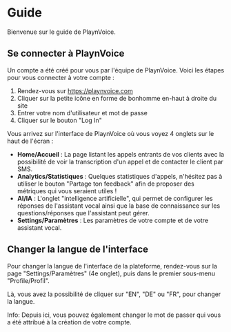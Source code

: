 # Guide

Bienvenue sur le guide de PlaynVoice.


## Se connecter à PlaynVoice

Un compte a été créé pour vous par l'équipe de PlaynVoice. Voici les étapes pour vous connecter à votre compte :

1. Rendez-vous sur https://playnvoice.com
2. Cliquer sur la petite icône en forme de bonhomme en-haut à droite du site
3. Entrer votre nom d'utilisateur et mot de passe
4. Cliquer sur le bouton "Log In"

Vous arrivez sur l'interface de PlaynVoice où vous voyez 4 onglets sur le haut de l'écran :
- **Home/Accueil** : La page listant les appels entrants de vos clients avec la possibilité de voir la transcription d'un appel et de contacter le client par SMS.
- **Analytics/Statistiques** : Quelques statistiques d'appels, n'hésitez pas à utiliser le bouton "Partage ton feedback" afin de proposer des métriques qui vous seraient utiles !
- **AI/IA** : L'onglet "intelligence artificielle", qui permet de configurer les réponses de l'assistant vocal ainsi que la base de connaissance sur les questions/réponses que l'assistant peut gérer.
- **Settings/Paramètres** : Les paramètres de votre compte et de votre assistant vocal.


## Changer la langue de l'interface

Pour changer la langue de l'interface de la plateforme, rendez-vous sur la page "Settings/Paramètres" (4e onglet), puis dans le premier sous-menu "Profile/Profil".

Là, vous avez la possibilité de cliquer sur "EN", "DE" ou "FR", pour changer la langue.

Info: Depuis ici, vous pouvez également changer le mot de passer qui vous a été attribué à la création de votre compte.